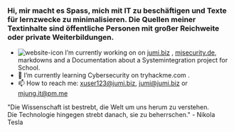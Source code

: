 ### Hi, mir macht es Spass, mich mit IT zu beschäftigen und Texte für lernzwecke zu minimalisieren. Die Quellen meiner Textinhalte sind öffentliche Personen mit großer Reichweite oder private Weiterbildungen.

- ![website-icon](https://jumi.biz/assets/img/ico/jumi.ico) I’m currently working on  on [jumi.biz](https://jumi.biz) , [mjsecurity.de](https://mjsecurity.de), markdowns and a Documentation about a Systemintegration project for School.
- 🌱 I’m currently learning Cybersecurity on tryhackme.com .
- 📫 How to reach me: xuser123@jumi.biz, jumi@jumi.biz or mjung.it@pm.me

"Die Wissenschaft ist bestrebt, die Welt um uns herum zu verstehen.<br>
Die Technologie hingegen strebt danach, sie zu beherrschen." - Nikola Tesla
